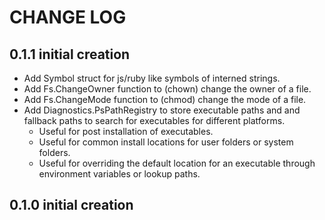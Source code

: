 # CHANGE LOG

## 0.1.1 initial creation

- Add Symbol struct for js/ruby like symbols of interned strings.
- Add Fs.ChangeOwner function to (chown) change the owner of a file.
- Add Fs.ChangeMode function to (chmod) change the mode of a file.
- Add Diagnostics.PsPathRegistry to store executable paths and
  and fallback paths to search for executables for different platforms.
  - Useful for post installation of executables.
  - Useful for common install locations for user folders or system folders.
  - Useful for overriding the default location for an executable through
    environment variables or lookup paths.

## 0.1.0 initial creation
